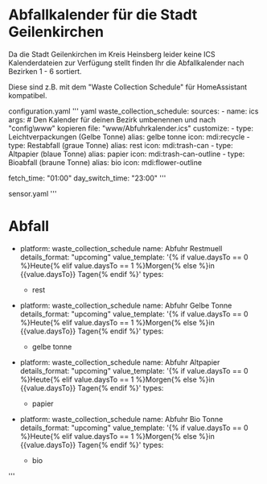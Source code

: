 # Abfallkalender für die Stadt Geilenkirchen

Da die Stadt Geilenkirchen im Kreis Heinsberg leider keine ICS Kalenderdateien zur Verfügung stellt finden Ihr die Abfallkalender nach Bezirken 1 - 6 sortiert.

Diese sind z.B. mit dem "Waste Collection Schedule" für HomeAssistant kompatibel.

configuration.yaml
''' yaml
waste_collection_schedule:
  sources:
    - name: ics
      args:
        # Den Kalender für deinen Bezirk umbenennen und nach "config\www" kopieren
        file: "www/Abfuhrkalender.ics"
      customize:
        - type: Leichtverpackungen (Gelbe Tonne)
          alias: gelbe tonne
          icon: mdi:recycle
        - type: Restabfall (graue Tonne)
          alias: rest
          icon: mdi:trash-can
        - type: Altpapier (blaue Tonne)
          alias: papier
          icon: mdi:trash-can-outline
        - type: Bioabfall (braune Tonne)
          alias: bio
          icon: mdi:flower-outline
          
  fetch_time: "01:00"
  day_switch_time: "23:00"
'''

sensor.yaml
'''
# Abfall
  - platform: waste_collection_schedule
    name: Abfuhr Restmuell
    details_format: "upcoming"
    value_template:  '{% if value.daysTo == 0 %}Heute{% elif value.daysTo == 1 %}Morgen{% else %}in {{value.daysTo}} Tagen{% endif %}'
    types:
      - rest

  - platform: waste_collection_schedule
    name: Abfuhr Gelbe Tonne
    details_format: "upcoming"
    value_template: '{% if value.daysTo == 0 %}Heute{% elif value.daysTo == 1 %}Morgen{% else %}in {{value.daysTo}} Tagen{% endif %}'
    types:
      - gelbe tonne

  - platform: waste_collection_schedule
    name: Abfuhr Altpapier
    details_format: "upcoming"
    value_template: '{% if value.daysTo == 0 %}Heute{% elif value.daysTo == 1 %}Morgen{% else %}in {{value.daysTo}} Tagen{% endif %}'
    types:
      - papier

  - platform: waste_collection_schedule
    name: Abfuhr Bio Tonne
    details_format: "upcoming"
    value_template: '{% if value.daysTo == 0 %}Heute{% elif value.daysTo == 1 %}Morgen{% else %}in {{value.daysTo}} Tagen{% endif %}'
    types:
      - bio

'''

